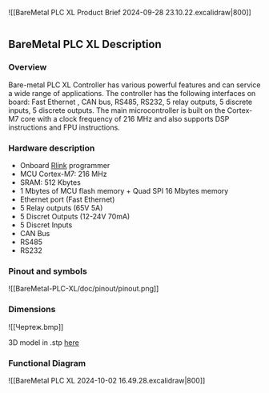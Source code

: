 ![[BareMetal PLC XL Product Brief 2024-09-28 23.10.22.excalidraw|800]]
```table-of-contents
```

## BareMetal PLC XL Description

### Overview

Bare-metal PLC XL Controller has various powerful features and can service a wide range of applications. The controller has the following interfaces on board: Fast Ethernet , CAN bus, RS485, RS232, 5 relay outputs, 5 discrete inputs, 5 discrete outputs. The main microcontroller is built on the Cortex-M7 core with a clock frequency of 216 MHz and also supports DSP instructions and FPU instructions. 
### Hardware description

- Onboard [Rlink](https://github.com/RoboticsHardwareSolutions/rlink) programmer
- MCU Cortex-M7: 216 MHz 
- SRAM: 512 Kbytes 
- 1 Mbytes of MCU flash memory + Quad SPI 16 Mbytes memory 
- Ethernet port (Fast Ethernet)
- 5 Relay outputs (65V  5A) 
- 5 Discret Outputs (12-24V 70mA)
- 5 Discret Inputs  
- CAN Bus 
- RS485 
- RS232
### Pinout and symbols 

![[BareMetal-PLC-XL/doc/pinout/pinout.png]]


### Dimensions


![[Чертеж.bmp]]



 3D model in .stp [here](https://github.com/RoboticsHardwareSolutions/BareMetal-PLC-XL-assembly/blob/main/doc/assembly.stp)

### Functional Diagram

![[BareMetal PLC XL 2024-10-02 16.49.28.excalidraw|800]]
